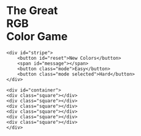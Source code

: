 <!DOCTYPE html>
<html>
<head>
	<title>Color Game</title>
	<link rel="stylesheet" type="text/css" href="colorGame.css">
	<link href="https://fonts.googleapis.com/css?family=Montserrat" rel="stylesheet">
</head>
<body>
	<h1>The Great 
		<br>
		<span id="colorDisplay">RGB</span>
		<br>
		 Color Game</h1>


	<div id="stripe">
		<button id="reset">New Colors</button>
		<span id="message"></span>
		<button class="mode">Easy</button>
		<button class="mode selected">Hard</button>
	</div>

	<div id="container">
	<div class="square"></div>
	<div class="square"></div>
	<div class="square"></div>
	<div class="square"></div>
	<div class="square"></div>
	<div class="square"></div>
	</div>

<script type="text/javascript" src="colorGame.js"></script>
</body>
</html>